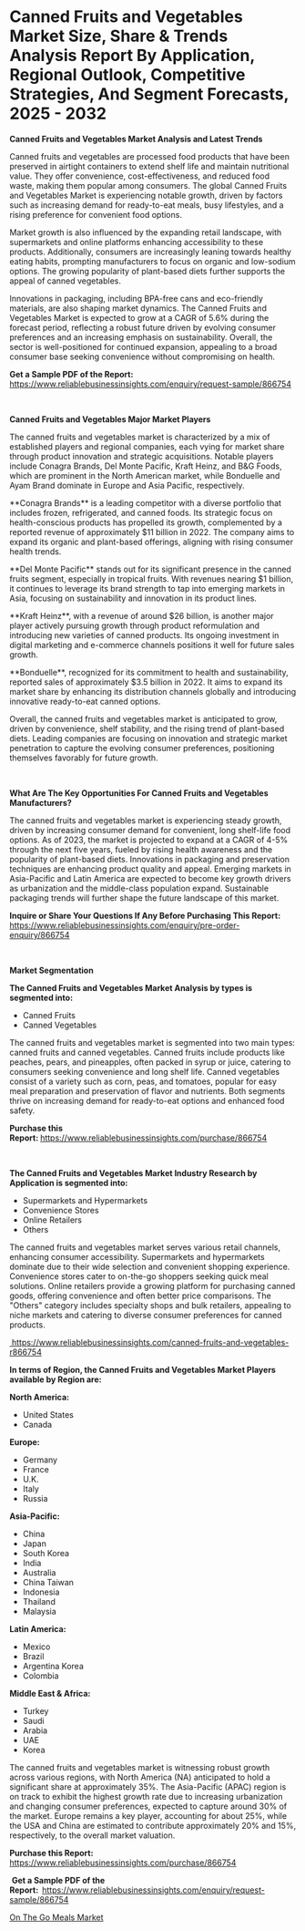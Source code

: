 <p><h1>Canned Fruits and Vegetables Market Size, Share & Trends Analysis Report By Application, Regional Outlook, Competitive Strategies, And Segment Forecasts, 2025 - 2032</h1></p><p><strong>Canned Fruits and Vegetables Market Analysis and Latest Trends</strong></p>
<p><p>Canned fruits and vegetables are processed food products that have been preserved in airtight containers to extend shelf life and maintain nutritional value. They offer convenience, cost-effectiveness, and reduced food waste, making them popular among consumers. The global Canned Fruits and Vegetables Market is experiencing notable growth, driven by factors such as increasing demand for ready-to-eat meals, busy lifestyles, and a rising preference for convenient food options. </p><p>Market growth is also influenced by the expanding retail landscape, with supermarkets and online platforms enhancing accessibility to these products. Additionally, consumers are increasingly leaning towards healthy eating habits, prompting manufacturers to focus on organic and low-sodium options. The growing popularity of plant-based diets further supports the appeal of canned vegetables. </p><p>Innovations in packaging, including BPA-free cans and eco-friendly materials, are also shaping market dynamics. The Canned Fruits and Vegetables Market is expected to grow at a CAGR of 5.6% during the forecast period, reflecting a robust future driven by evolving consumer preferences and an increasing emphasis on sustainability. Overall, the sector is well-positioned for continued expansion, appealing to a broad consumer base seeking convenience without compromising on health.</p></p>
<p><strong>Get a Sample PDF of the Report:&nbsp;</strong> <a href="https://www.reliablebusinessinsights.com/enquiry/request-sample/866754?utm_campaign=2199&utm_medium=2&utm_source=Github&utm_content=ia&utm_term=14022025&utm_id=canned-fruits-and-vegetables">https://www.reliablebusinessinsights.com/enquiry/request-sample/866754</a></p>
<p>&nbsp;</p>
<p><strong>Canned Fruits and Vegetables Major Market Players</strong></p>
<p><p>The canned fruits and vegetables market is characterized by a mix of established players and regional companies, each vying for market share through product innovation and strategic acquisitions. Notable players include Conagra Brands, Del Monte Pacific, Kraft Heinz, and B&G Foods, which are prominent in the North American market, while Bonduelle and Ayam Brand dominate in Europe and Asia Pacific, respectively.</p><p>**Conagra Brands** is a leading competitor with a diverse portfolio that includes frozen, refrigerated, and canned foods. Its strategic focus on health-conscious products has propelled its growth, complemented by a reported revenue of approximately $11 billion in 2022. The company aims to expand its organic and plant-based offerings, aligning with rising consumer health trends.</p><p>**Del Monte Pacific** stands out for its significant presence in the canned fruits segment, especially in tropical fruits. With revenues nearing $1 billion, it continues to leverage its brand strength to tap into emerging markets in Asia, focusing on sustainability and innovation in its product lines.</p><p>**Kraft Heinz**, with a revenue of around $26 billion, is another major player actively pursuing growth through product reformulation and introducing new varieties of canned products. Its ongoing investment in digital marketing and e-commerce channels positions it well for future sales growth.</p><p>**Bonduelle**, recognized for its commitment to health and sustainability, reported sales of approximately $3.5 billion in 2022. It aims to expand its market share by enhancing its distribution channels globally and introducing innovative ready-to-eat canned options.</p><p>Overall, the canned fruits and vegetables market is anticipated to grow, driven by convenience, shelf stability, and the rising trend of plant-based diets. Leading companies are focusing on innovation and strategic market penetration to capture the evolving consumer preferences, positioning themselves favorably for future growth.</p></p>
<p>&nbsp;</p>
<p><strong>What Are The Key Opportunities For Canned Fruits and Vegetables Manufacturers?</strong></p>
<p><p>The canned fruits and vegetables market is experiencing steady growth, driven by increasing consumer demand for convenient, long shelf-life food options. As of 2023, the market is projected to expand at a CAGR of 4-5% through the next five years, fueled by rising health awareness and the popularity of plant-based diets. Innovations in packaging and preservation techniques are enhancing product quality and appeal. Emerging markets in Asia-Pacific and Latin America are expected to become key growth drivers as urbanization and the middle-class population expand. Sustainable packaging trends will further shape the future landscape of this market.</p></p>
<p><strong>Inquire or Share Your Questions If Any Before Purchasing This Report:</strong> <a href="https://www.reliablebusinessinsights.com/enquiry/pre-order-enquiry/866754?utm_campaign=2199&utm_medium=2&utm_source=Github&utm_content=ia&utm_term=14022025&utm_id=canned-fruits-and-vegetables">https://www.reliablebusinessinsights.com/enquiry/pre-order-enquiry/866754</a></p>
<p>&nbsp;</p>
<p><strong>Market Segmentation</strong></p>
<p><strong>The Canned Fruits and Vegetables Market Analysis by types is segmented into:</strong></p>
<p><ul><li>Canned Fruits</li><li>Canned Vegetables</li></ul></p>
<p><p>The canned fruits and vegetables market is segmented into two main types: canned fruits and canned vegetables. Canned fruits include products like peaches, pears, and pineapples, often packed in syrup or juice, catering to consumers seeking convenience and long shelf life. Canned vegetables consist of a variety such as corn, peas, and tomatoes, popular for easy meal preparation and preservation of flavor and nutrients. Both segments thrive on increasing demand for ready-to-eat options and enhanced food safety.</p></p>
<p><strong>Purchase this Report:&nbsp;</strong><a href="https://www.reliablebusinessinsights.com/purchase/866754?utm_campaign=2199&utm_medium=2&utm_source=Github&utm_content=ia&utm_term=14022025&utm_id=canned-fruits-and-vegetables">https://www.reliablebusinessinsights.com/purchase/866754</a></p>
<p>&nbsp;</p>
<p><strong>The Canned Fruits and Vegetables Market Industry Research by Application is segmented into:</strong></p>
<p><ul><li>Supermarkets and Hypermarkets</li><li>Convenience Stores</li><li>Online Retailers</li><li>Others</li></ul></p>
<p><p>The canned fruits and vegetables market serves various retail channels, enhancing consumer accessibility. Supermarkets and hypermarkets dominate due to their wide selection and convenient shopping experience. Convenience stores cater to on-the-go shoppers seeking quick meal solutions. Online retailers provide a growing platform for purchasing canned goods, offering convenience and often better price comparisons. The "Others" category includes specialty shops and bulk retailers, appealing to niche markets and catering to diverse consumer preferences for canned products.</p></p>
<p><a href="https://www.reliablebusinessinsights.com/canned-fruits-and-vegetables-r866754?utm_campaign=2199&utm_medium=2&utm_source=Github&utm_content=ia&utm_term=14022025&utm_id=canned-fruits-and-vegetables">&nbsp;https://www.reliablebusinessinsights.com/canned-fruits-and-vegetables-r866754</a></p>
<p><strong>In terms of Region, the Canned Fruits and Vegetables Market Players available by Region are:</strong></p>
<p>
    <p> <strong> North America: </strong>
        <ul>
            <li>United States</li>
            <li>Canada</li>
        </ul>
        </p> 
    <p> <strong> Europe: </strong>
        <ul>
            <li>Germany</li>
            <li>France</li>
            <li>U.K.</li>
            <li>Italy</li>
            <li>Russia</li>
        </ul>
        </p> 
    <p> <strong> Asia-Pacific: </strong>
        <ul>
            <li>China</li>
            <li>Japan</li>
            <li>South Korea</li>
            <li>India</li>
            <li>Australia</li>
            <li>China Taiwan</li>
            <li>Indonesia</li>
            <li>Thailand</li>
            <li>Malaysia</li>
        </ul>
        </p> 
    <p> <strong> Latin America: </strong>
        <ul>
            <li>Mexico</li>
            <li>Brazil</li>
            <li>Argentina Korea</li>
            <li>Colombia</li>
        </ul>
        </p> 
    <p> <strong> Middle East & Africa: </strong>
        <ul>
            <li>Turkey</li>
            <li>Saudi</li>
            <li>Arabia</li>
            <li>UAE</li>
            <li>Korea</li>
        </ul>
    </p>
    </p>
<p><p>The canned fruits and vegetables market is witnessing robust growth across various regions, with North America (NA) anticipated to hold a significant share at approximately 35%. The Asia-Pacific (APAC) region is on track to exhibit the highest growth rate due to increasing urbanization and changing consumer preferences, expected to capture around 30% of the market. Europe remains a key player, accounting for about 25%, while the USA and China are estimated to contribute approximately 20% and 15%, respectively, to the overall market valuation.</p></p>
<p><strong>Purchase this Report: </strong><a href="https://www.reliablebusinessinsights.com/purchase/866754?utm_campaign=2199&utm_medium=2&utm_source=Github&utm_content=ia&utm_term=14022025&utm_id=canned-fruits-and-vegetables">https://www.reliablebusinessinsights.com/purchase/866754</a></p>
<p>&nbsp;<strong>Get a Sample PDF of the Report:&nbsp;&nbsp;</strong><a href="https://www.reliablebusinessinsights.com/enquiry/request-sample/866754?utm_campaign=2199&utm_medium=2&utm_source=Github&utm_content=ia&utm_term=14022025&utm_id=canned-fruits-and-vegetables">https://www.reliablebusinessinsights.com/enquiry/request-sample/866754</a></p>
<p><strong></strong></p>
<p><p><a href="https://github.com/LilianFaulkner65/Market-Research-Report-List-1/blob/main/on-the-go-meals-market.md?utm_campaign=2199&utm_medium=2&utm_source=Github&utm_content=ia&utm_term=14022025&utm_id=canned-fruits-and-vegetables">On The Go Meals Market</a></p></p>
